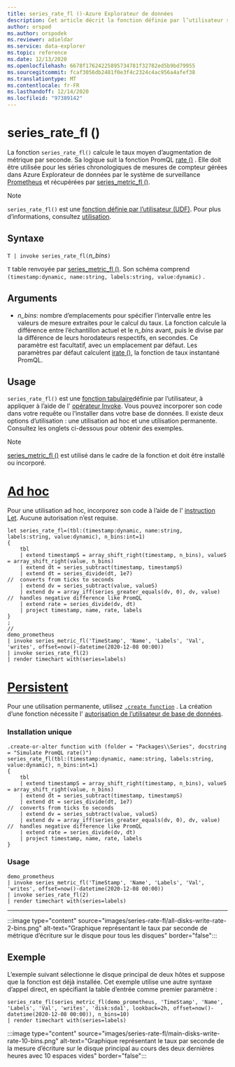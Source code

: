 ```yaml
---
title: series_rate_fl ()-Azure Explorateur de données
description: Cet article décrit la fonction définie par l’utilisateur series_rate_fl () dans Azure Explorateur de données.
author: orspod
ms.author: orspodek
ms.reviewer: adieldar
ms.service: data-explorer
ms.topic: reference
ms.date: 12/13/2020
ms.openlocfilehash: 6678f17624225895734781f32782ed5b9bd79955
ms.sourcegitcommit: fcaf3056db2481f0e3f4c2324c4ac956a4afef38
ms.translationtype: MT
ms.contentlocale: fr-FR
ms.lasthandoff: 12/14/2020
ms.locfileid: "97389142"
---
```

# <a name="series_rate_fl"></a>series_rate_fl ()


La fonction `series_rate_fl()` calcule le taux moyen d’augmentation de métrique par seconde. Sa logique suit la fonction PromQL [rate ()](https://prometheus.io/docs/prometheus/latest/querying/functions/#rate) . Elle doit être utilisée pour les séries chronologiques de mesures de compteur gérées dans Azure Explorateur de données par le système de surveillance [Prometheus](https://prometheus.io/) et récupérées par [series_metric_fl ()](series-metric-fl.md).

> [!NOTE]
>`series_rate_fl()` est une [fonction définie par l’utilisateur (UDF)](../query/functions/user-defined-functions.md). Pour plus d’informations, consultez [utilisation](#usage).

## <a name="syntax"></a>Syntaxe

`T | invoke series_rate_fl(`*n_bins*`)`

`T` table renvoyée par [series_metric_fl ()](series-metric-fl.md). Son schéma comprend `(timestamp:dynamic, name:string, labels:string, value:dynamic)` .

## <a name="arguments"></a>Arguments

* *n_bins*: nombre d’emplacements pour spécifier l’intervalle entre les valeurs de mesure extraites pour le calcul du taux. La fonction calcule la différence entre l’échantillon actuel et le *n_bins* avant, puis le divise par la différence de leurs horodateurs respectifs, en secondes. Ce paramètre est facultatif, avec un emplacement par défaut. Les paramètres par défaut calculent [irate ()](https://prometheus.io/docs/prometheus/latest/querying/functions/#irate), la fonction de taux instantané PromQL.

## <a name="usage"></a>Usage

`series_rate_fl()` est une [fonction tabulaire](../query/functions/user-defined-functions.md#tabular-function)définie par l’utilisateur, à appliquer à l’aide de l' [opérateur Invoke](../query/invokeoperator.md). Vous pouvez incorporer son code dans votre requête ou l’installer dans votre base de données. Il existe deux options d’utilisation : une utilisation ad hoc et une utilisation permanente. Consultez les onglets ci-dessous pour obtenir des exemples.

> [!NOTE]
> [series_metric_fl ()](series-metric-fl.md) est utilisé dans le cadre de la fonction et doit être installé ou incorporé.

# <a name="ad-hoc"></a>[Ad hoc](#tab/adhoc)

Pour une utilisation ad hoc, incorporez son code à l’aide de l' [instruction Let](../query/letstatement.md). Aucune autorisation n’est requise.

<!-- csl: https://help.kusto.windows.net:443/Samples -->
```kusto
let series_rate_fl=(tbl:(timestamp:dynamic, name:string, labels:string, value:dynamic), n_bins:int=1)
{
    tbl
    | extend timestampS = array_shift_right(timestamp, n_bins), valueS = array_shift_right(value, n_bins)
    | extend dt = series_subtract(timestamp, timestampS)
    | extend dt = series_divide(dt, 1e7)                              //  converts from ticks to seconds
    | extend dv = series_subtract(value, valueS)
    | extend dv = array_iff(series_greater_equals(dv, 0), dv, value)  //  handles negative difference like PromQL
    | extend rate = series_divide(dv, dt)
    | project timestamp, name, rate, labels
}
;
//
demo_prometheus
| invoke series_metric_fl('TimeStamp', 'Name', 'Labels', 'Val', 'writes', offset=now()-datetime(2020-12-08 00:00))
| invoke series_rate_fl(2)
| render timechart with(series=labels)
```

# <a name="persistent"></a>[Persistent](#tab/persistent)

Pour une utilisation permanente, utilisez [`.create function`](../management/create-function.md) . La création d’une fonction nécessite l' [autorisation de l’utilisateur de base de données](../management/access-control/role-based-authorization.md).

### <a name="one-time-installation"></a>Installation unique

<!-- csl: https://help.kusto.windows.net:443/Samples -->
```kusto
.create-or-alter function with (folder = "Packages\\Series", docstring = "Simulate PromQL rate()")
series_rate_fl(tbl:(timestamp:dynamic, name:string, labels:string, value:dynamic), n_bins:int=1)
{
    tbl
    | extend timestampS = array_shift_right(timestamp, n_bins), valueS = array_shift_right(value, n_bins)
    | extend dt = series_subtract(timestamp, timestampS)
    | extend dt = series_divide(dt, 1e7)                              //  converts from ticks to seconds
    | extend dv = series_subtract(value, valueS)
    | extend dv = array_iff(series_greater_equals(dv, 0), dv, value)  //  handles negative difference like PromQL
    | extend rate = series_divide(dv, dt)
    | project timestamp, name, rate, labels
}
```

### <a name="usage"></a>Usage

<!-- csl: https://help.kusto.windows.net:443/Samples -->
```kusto
demo_prometheus
| invoke series_metric_fl('TimeStamp', 'Name', 'Labels', 'Val', 'writes', offset=now()-datetime(2020-12-08 00:00))
| invoke series_rate_fl(2)
| render timechart with(series=labels)
```

---

:::image type="content" source="images/series-rate-fl/all-disks-write-rate-2-bins.png" alt-text="Graphique représentant le taux par seconde de métrique d’écriture sur le disque pour tous les disques" border="false":::

## <a name="example"></a>Exemple

L’exemple suivant sélectionne le disque principal de deux hôtes et suppose que la fonction est déjà installée. Cet exemple utilise une autre syntaxe d’appel direct, en spécifiant la table d’entrée comme premier paramètre :
    
<!-- csl: https://help.kusto.windows.net:443/Samples -->
```kusto
series_rate_fl(series_metric_fl(demo_prometheus, 'TimeStamp', 'Name', 'Labels', 'Val', 'writes', 'disk:sda1', lookback=2h, offset=now()-datetime(2020-12-08 00:00)), n_bins=10)
| render timechart with(series=labels)
```
    
:::image type="content" source="images/series-rate-fl/main-disks-write-rate-10-bins.png" alt-text="Graphique représentant le taux par seconde de la mesure d’écriture sur le disque principal au cours des deux dernières heures avec 10 espaces vides" border="false":::
